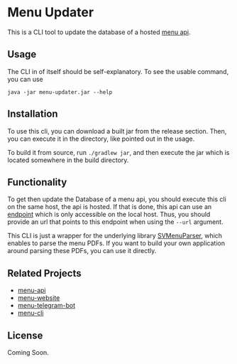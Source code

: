 # Menu Updater

This is a CLI tool to update the database of a hosted [menu api](https://github.com/virtbad/menu-api).

## Usage

The CLI in of itself should be self-explanatory. To see the usable command, you can use

```shell
java -jar menu-updater.jar --help
```

## Installation

To use this cli, you can download a built jar from the release section. Then, you can execute it in the directory, like
pointed out in the usage.

To build it from source, run ```./gradlew jar```, and then execute the jar which is located somewhere in the build
directory.

## Functionality

To get then update the Database of a menu api, you should execute this cli on the same host, the api is hosted. If that
is done, this api can use an [endpoint](https://github.com/virtbad/menu-api/blob/main/docs/menu.md#submit-menu) which is
only accessible on the local host. Thus, you should provide an url that points to this endpoint when using
the ```--url``` argument.

This CLI is just a wrapper for the underlying library [SVMenuParser](https://github.com/WhySoBad/SVMenuParser), which
enables to parse the menu PDFs. If you want to build your own application around parsing these PDFs, you can use it
directly.

## Related Projects

* [menu-api](https://github.com/virtbad/menu-api)
* [menu-website](https://github.com/virtbad/menu-website)
* [menu-telegram-bot](https://github.com/virtbad/menu-telegram-bot)
* [menu-cli](https://github.com/virtbad/menu-cli)

## License

Coming Soon.